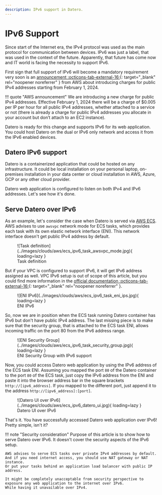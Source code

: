 ```yaml
---
description: IPv6 support in Datero. 
---
```


# IPv6 Support
Since start of the Internet era, the IPv4 protocol was used as the main protocol for communication between devices.
IPv6 was just a label, that was used in the context of the future.
Apparently, that future has come now and IT world is facing the necessity to support IPv6.

First sign that full support of IPv6 will become a mandatory requirement very soon is an [announcement :octicons-tab-external-16:](https://aws.amazon.com/blogs/aws/new-aws-public-ipv4-address-charge-public-ip-insights/){: target="_blank" rel="noopener noreferrer" } from AWS about introducing charges for public IPv4 addresses starting from February 1, 2024.

!!! quote "AWS announcement"
    We are introducing a new charge for public IPv4 addresses. Effective February 1, 2024 there will be a charge of $0.005 per IP per hour for all public IPv4 addresses, whether attached to a service or not (there is already a charge for public IPv4 addresses you allocate in your account but don’t attach to an EC2 instance).

Datero is ready for this change and supports IPv6 for its web application.
You could host Datero on the dual or IPv6 only network and access it from the IPv6 enabled devices.


## Datero IPv6 support
Datero is a containerized application that could be hosted on any infrastructure.
It could be local installation on your personal laptop, on-premises installation in your data center or cloud installation in AWS, Azure, GCP or any other cloud provider.

Datero web application is configured to listen on both IPv4 and IPv6 addresses.
Let's see how it's done.


## Serve Datero over IPv6
As an example, let's consider the case when Datero is served via [AWS ECS](../clouds/aws/ecs.md).
AWS advises to use `awsvpc` network mode for ECS tasks, which provides each task with its own elastic network interface (ENI).
This network interface doesn't get public IPv4 address by default.

<figure markdown>
  ![Task definition](../images/clouds/aws/ecs_ipv6_task_awsvpc_mode.jpg){ loading=lazy }
  <figcaption>Task definition</figcaption>
</figure>

But if your VPC is configured to support IPv6, it will get IPv6 address assigned as well.
VPC IPv6 setup is out of scope of this article, but you could find more information in the [official documentation :octicons-tab-external-16:](https://docs.aws.amazon.com/vpc/latest/userguide/vpc-migrate-ipv6.html){: target="_blank" rel="noopener noreferrer" }. 

<figure markdown>
  ![ENI IPv6](../images/clouds/aws/ecs_ipv6_task_eni_ips.jpg){ loading=lazy }
  <figcaption>ENI IPv6</figcaption>
</figure>

So, now we are in position when the ECS task running Datero container has IPv6 but don't have public IPv4 address.
The last missing piece is to make sure that the security group, that is attached to the ECS task ENI, allows incoming traffic on the port 80 from the IPv6 address range.

<figure markdown>
  ![ENI Security Group](../images/clouds/aws/ecs_ipv6_task_security_group.jpg){ loading=lazy }
  <figcaption>ENI Security Group with IPv6 support</figcaption>
</figure>

Now, you could access Datero web application by using the IPv6 address of the ECS task ENI.
Assuming you mapped the port `80` of the Datero container to the port `80` of the ECS task,
just copy the IPv6 address from the ENI and paste it into the browser address bar in the square brackets `http://[ipv6_address]`.
If you mapped to the different port, just append it to the address `http://[ipv6_address]:[port]`.

<figure markdown>
  ![Datero UI over IPv6](../images/clouds/aws/ecs_ipv6_datero_ui.jpg){ loading=lazy }
  <figcaption>Datero UI over IPv6</figcaption>
</figure>

That's it. You have successfully accessed Datero web application over IPv6!
Pretty simple, isn't it?

!!! note "Security consideration"
    Purpose of this article is to show how to serve Datero over IPv6.
    It doesn't cover the security aspects of the IPv6 setup.

    AWS advises to serve ECS tasks over private IPv4 addresses by default.
    And if you need internet access, you should use NAT gateway or NAT instance.
    Or put your tasks behind an application load balancer with public IP address.

    It might be completely unacceptable from security perspective to exposure any web application to the internet over IPv6.
    While having it unavailable over IPv4.